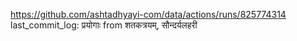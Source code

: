 https://github.com/ashtadhyayi-com/data/actions/runs/825774314
last_commit_log: प्रयोगाः from शतकत्रयम्, सौन्दर्यलहरी